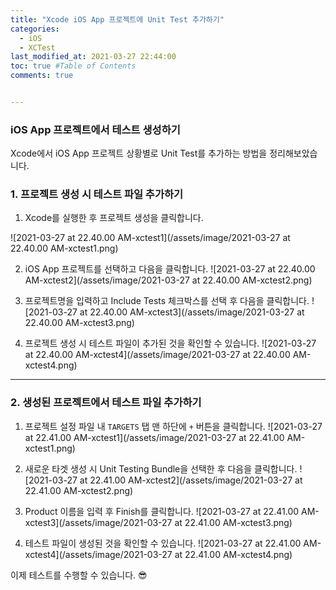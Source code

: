 ```yaml
---
title: "Xcode iOS App 프로젝트에 Unit Test 추가하기"
categories: 
  - iOS
  - XCTest
last_modified_at: 2021-03-27 22:44:00
toc: true #Table of Contents
comments: true


---
```


### iOS App 프로젝트에서 테스트 생성하기

Xcode에서 iOS App 프로젝트 상황별로 Unit Test를 추가하는 방법을 정리해보았습니다.

### 1. 프로젝트 생성 시 테스트 파일 추가하기

1. Xcode를 실행한 후 프로젝트 생성을 클릭합니다.

  ![2021-03-27 at 22.40.00 AM-xctest1](/assets/image/2021-03-27 at 22.40.00 AM-xctest1.png)

2. iOS App 프로젝트를 선택하고 다음을 클릭합니다.
  ![2021-03-27 at 22.40.00 AM-xctest2](/assets/image/2021-03-27 at 22.40.00 AM-xctest2.png)

3. 프로젝트명을 입력하고 Include Tests 체크박스를 선택 후 다음을 클릭합니다.
  ![2021-03-27 at 22.40.00 AM-xctest3](/assets/image/2021-03-27 at 22.40.00 AM-xctest3.png)

4. 프로젝트 생성 시 테스트 파일이 추가된 것을 확인할 수 있습니다.
  ![2021-03-27 at 22.40.00 AM-xctest4](/assets/image/2021-03-27 at 22.40.00 AM-xctest4.png)

---

### 2. 생성된 프로젝트에서 테스트 파일 추가하기

1. 프로젝트 설정 파일 내 `TARGETS` 탭 맨 하단에 `+` 버튼을 클릭합니다.
![2021-03-27 at 22.41.00 AM-xctest1](/assets/image/2021-03-27 at 22.41.00 AM-xctest1.png)

2. 새로운 타겟 생성 시 Unit Testing Bundle을 선택한 후 다음을 클릭합니다.
![2021-03-27 at 22.41.00 AM-xctest2](/assets/image/2021-03-27 at 22.41.00 AM-xctest2.png)

3. Product 이름을 입력 후 Finish를 클릭합니다.
![2021-03-27 at 22.41.00 AM-xctest3](/assets/image/2021-03-27 at 22.41.00 AM-xctest3.png)

4. 테스트 파일이 생성된 것을 확인할 수 있습니다.
![2021-03-27 at 22.41.00 AM-xctest4](/assets/image/2021-03-27 at 22.41.00 AM-xctest4.png)

이제 테스트를 수행할 수 있습니다. 😎
